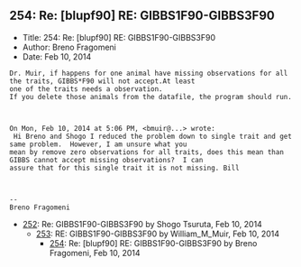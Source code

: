 ## 254: Re: [blupf90] RE: GIBBS1F90-GIBBS3F90

- Title: 254: Re: [blupf90] RE: GIBBS1F90-GIBBS3F90
- Author: Breno Fragomeni
- Date: Feb 10, 2014

```
Dr. Muir, if happens for one animal have missing observations for all the traits, GIBBS*F90 will not accept.At least
one of the traits needs a observation.
If you delete those animals from the datafile, the program should run.



On Mon, Feb 10, 2014 at 5:06 PM, <bmuir@...> wrote:
 Hi Breno and Shogo I reduced the problem down to single trait and get same problem.  However, I am unsure what you
mean by remove zero observations for all traits, does this mean than GIBBS cannot accept missing observations?	I can
assure that for this single trait it is not missing. Bill



-- 
Breno Fragomeni 
```

- [252](0252.md): Re: GIBBS1F90-GIBBS3F90 by Shogo Tsuruta, Feb 10, 2014
    - [253](0253.md): RE: GIBBS1F90-GIBBS3F90 by William_M_Muir, Feb 10, 2014
        - [254](0254.md): Re: [blupf90] RE: GIBBS1F90-GIBBS3F90 by Breno Fragomeni, Feb 10, 2014
